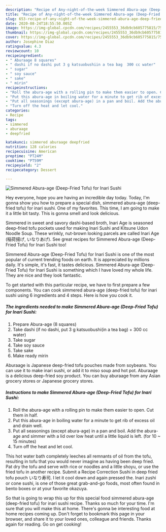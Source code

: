 ```yaml
---
description: "Recipe of Any-night-of-the-week Simmered Abura-age (Deep-Fried Tofu) for Inari Sushi"
title: "Recipe of Any-night-of-the-week Simmered Abura-age (Deep-Fried Tofu) for Inari Sushi"
slug: 653-recipe-of-any-night-of-the-week-simmered-abura-age-deep-fried-tofu-for-inari-sushi
date: 2020-08-24T18:55:50.005Z
image: https://img-global.cpcdn.com/recipes/2455553_36db9cb605775815/751x532cq70/simmered-abura-age-deep-fried-tofu-for-inari-sushi-recipe-main-photo.jpg
thumbnail: https://img-global.cpcdn.com/recipes/2455553_36db9cb605775815/751x532cq70/simmered-abura-age-deep-fried-tofu-for-inari-sushi-recipe-main-photo.jpg
cover: https://img-global.cpcdn.com/recipes/2455553_36db9cb605775815/751x532cq70/simmered-abura-age-deep-fried-tofu-for-inari-sushi-recipe-main-photo.jpg
author: Josephine Diaz
ratingvalue: 4.3
reviewcount: 10
recipeingredient:
- " Aburaage 8 squares"
- " dashi if no dashi put 3 g katsuobushiin a tea bag  300 cc water"
- " sugar"
- " soy sauce"
- " sake"
- " mirin"
recipeinstructions:
- "Roll the abura-age with a rolling pin to make them easier to open. Cut them in half."
- "Put this abura-age in boiling water for a minute to get rib of excess oil and drain well."
- "Put all seasonings (except abura-age) in a pan and boil. Add the abura-age and simmer with a lid over low heat until a little liquid is left. (for 10 ~ 15 minutes)"
- "Turn off the heat and let cool."
categories:
- Recipe
tags:
- simmered
- aburaage
- deepfried

katakunci: simmered aburaage deepfried 
nutrition: 128 calories
recipecuisine: American
preptime: "PT24M"
cooktime: "PT59M"
recipeyield: "2"
recipecategory: Dessert

---
```



![Simmered Abura-age (Deep-Fried Tofu) for Inari Sushi](https://img-global.cpcdn.com/recipes/2455553_36db9cb605775815/751x532cq70/simmered-abura-age-deep-fried-tofu-for-inari-sushi-recipe-main-photo.jpg)

Hey everyone, hope you are having an incredible day today. Today, I'm gonna show you how to prepare a special dish, simmered abura-age (deep-fried tofu) for inari sushi. One of my favorites. This time, I am going to make it a little bit tasty. This is gonna smell and look delicious.

Simmered in sweet and savory dashi-based broth, Inari Age is seasoned deep-fried tofu pockets used for making Inari Sushi and Kitsune Udon Noodle Soup. These wrinkly, nut-brown looking parcels are called Inari Age (稲荷揚げ, いなりあげ). See great recipes for Simmered Abura-age (Deep-Fried Tofu) for Inari Sushi too!

Simmered Abura-age (Deep-Fried Tofu) for Inari Sushi is one of the most popular of current trending foods on earth. It is appreciated by millions daily. It's simple, it's fast, it tastes delicious. Simmered Abura-age (Deep-Fried Tofu) for Inari Sushi is something which I have loved my whole life. They are nice and they look fantastic.


To get started with this particular recipe, we have to first prepare a few components. You can cook simmered abura-age (deep-fried tofu) for inari sushi using 6 ingredients and 4 steps. Here is how you cook it.

<!--inarticleads1-->

##### The ingredients needed to make Simmered Abura-age (Deep-Fried Tofu) for Inari Sushi:

1. Prepare  Abura-age (8 squares)
1. Take  dashi (if no dashi, put 3 g katsuobushi(in a tea bag) + 300 cc water)
1. Take  sugar
1. Take  soy sauce
1. Take  sake
1. Make ready  mirin


Aburaage is Japanese deep-fried tofu pouches made from soybeans. You can use it to make inari sushi, or add it to miso soup and hot pot. Aburaage is a delicious deep-fried soy product. You can buy aburaage from any Asian grocery stores or Japanese grocery stores. 

<!--inarticleads2-->

##### Instructions to make Simmered Abura-age (Deep-Fried Tofu) for Inari Sushi:

1. Roll the abura-age with a rolling pin to make them easier to open. Cut them in half.
1. Put this abura-age in boiling water for a minute to get rib of excess oil and drain well.
1. Put all seasonings (except abura-age) in a pan and boil. Add the abura-age and simmer with a lid over low heat until a little liquid is left. (for 10 ~ 15 minutes)
1. Turn off the heat and let cool.


This hot water bath completely leeches all remnants of oil from the tofu, resulting in tofu that you would never imagine as having been deep fried. Pat dry the tofu and serve with rice or noodles and a little shoyu, or use the fried tofu in another recipe. Submit a Recipe Correction Sushi in deep fried tofu pouch いなり寿司. I let it cool down and again pressed the. Inari zushi or cone sushi, is one of those great grab-and-go foods, most often found in bento boxes or at your favorite okazuya. 

So that is going to wrap this up for this special food simmered abura-age (deep-fried tofu) for inari sushi recipe. Thanks so much for your time. I'm sure that you will make this at home. There's gonna be interesting food at home recipes coming up. Don't forget to bookmark this page in your browser, and share it to your loved ones, colleague and friends. Thanks again for reading. Go on get cooking!
